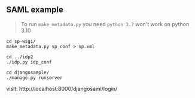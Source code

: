## SAML example

> To run `make_metadata.py` you need `python 3.7` won't work on python 3.10

```
cd sp-wsgi/
make_metadata.py sp_conf > sp.xml

cd ../idp2
./idp.py idp_conf 
```

```
cd djangosample/
./manage.py runserver
```

visit: http://localhost:8000/djangosaml/login/
